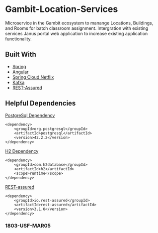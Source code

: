# Gambit-Location-Services
Microservice in the Gambit ecosystem to manange Locations, Buildings, and Rooms for batch classroom assignment.
Intergration with existing services Janus portal web application to increase existing application functionality.

## Built With
* [Spring](https://spring.io/)
* [Angular](https://angular.io/)
* [Spring Cloud Netflix](https://cloud.spring.io/spring-cloud-netflix/)
* [Kafka](https://kafka.apache.org/)
* [REST-Assured](http://rest-assured.io/)


## Helpful Dependencies
[PostgreSql Dependency](https://www.postgresql.org/)
```
<dependency>
	<groupId>org.postgresql</groupId>
    <artifactId>postgresql</artifactId>
    <version>42.2.2</version>
</dependency>
```
[H2 Dependency](http://h2database.com/html/main.html)
```
<dependency>
	<groupId>com.h2database</groupId>
	<artifactId>h2</artifactId>
	<scope>runtime</scope>
</dependency>
```
[REST-assured](http://rest-assured.io/)
```
<dependency>
	<groupId>io.rest-assured</groupId>
	<artifactId>rest-assured</artifactId>
	<version>3.1.0</version>
</dependency>
```

### 1803-USF-MAR05

